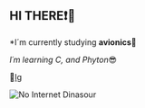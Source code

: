 ## HI THERE:heavy_exclamation_mark::wave:

*I´m currently studying **avionics**:eyes:

*I´m learning C, and Phyton*:sunglasses:

:japanese_goblin:[Ig](https://www.instagram.com/vicen_007/)

![**No Internet Dinasour**](https://encrypted-tbn0.gstatic.com/images?q=tbn:ANd9GcRjtdMHTaiKMld1ZsnnEC6yp1e_k9HL5MgD3w&usqp=CAU)

